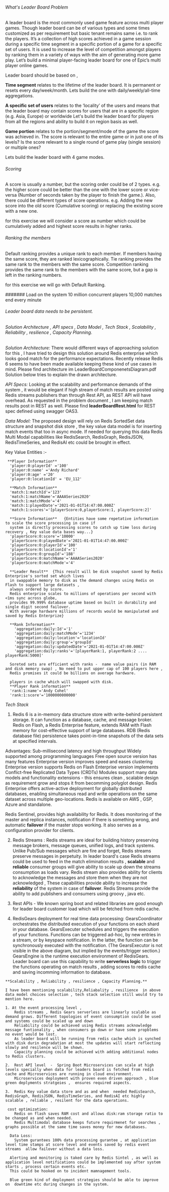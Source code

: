 
###### What's Leader Board Problem
   A leader board is the most commonly used game feature across multi player games. 
Though leader board can be of various types and some times customized as per requirement 
but basic tenant remains same i.e. to rank the players.
   It’s a collection of high scores achieved in a game session during a specific time segment in a specific portion of a 
game for a specific set of users. It is used to increase the level of competition amongst players by ranking them in 
a variety of ways with the aim of generating more game play.
   Let’s build a minimal player-facing leader board for one of Epic’s multi player online games.

Leader board should be based on , 

**Time segment** relates to the lifetime of the leader board. It is permanent or resets every day/week/month.
Lets build the one with daily/weekly/all-time aggregations.

**A specific set of users** relates to the ‘locality’ of the users and means that the leader board may contain 
scores for users that are in a specific region (e.g. Asia, Europe) or worldwide
Let's build the leader board for players from all the regions and ability to build it on region basis as well.

**Game portion** relates to the portion/segment/mode  of the game the score was achieved in. 
The score is relevant to the entire game or in just one of its levels? Is the score relevant to a single round 
of game play (single session) or multiple ones?

Lets build the leader board with 4 game modes.


###### Scoring 
 A score is usually a number, but the scoring order could be of 2 types. 
 e.g. the higher score could be better than the one with the lower score or vice-versa (Number of seconds taken by the player to finish the game.).
      Also, there could be different types of score operations. e.g. Adding the new score into the old score (Cumulative scoring) or replacing the 
      existing score with a new one.
 
 for this exercise we will consider a score as number which could be cumulatively added and highest score results in higher ranks.
 
######  Ranking the members 
 Default ranking provides a unique rank to each member. If members having the same score, they are ranked lexicographically.
 Tie ranking provides the same rank to the members with the same score.
 Competition ranking provides the same rank to the members with the same score, but a gap is left in the ranking numbers. 
 
 for this exercise we will go with Default Ranking.
 
 ####### Load on the system
 10 million concurrent players
 10,000 matches end every minute
  
 ###### Leader board data needs to be persistent.
 
 ###### Solution Architecture , API specs , Data Model , Tech Stack , Scalability , Reliability , resilience , Capacity Planning. 
 
 _Solution Architecture:_ 
 There would different ways of approaching solution for this , I have tried to design this solution around Redis enterprise which looks good match for the 
 performance expectations. Recently release Redis 6 seems to have been made available keeping these kind of use cases in mind. Please find architecture im LeaderBoardComponenetsDiagram.pdf
 Solution below tries to explain the drawn architecture.
 
 _API Specs:_
 Looking at the scalability and performance demands of the system , it would be elegant if high stream of match results 
 are posted using  Redis streams publishers than through Rest API, as REST API will have overhead. As requested in the problem document , 
 I am keeping match results post in REST as well.
 Please find **leaderBoardRest.html** for REST spec defined using swagger OAS3.
 
 _Data Model:_
 The proposed design will rely on Redis SortedSet data structure and snapshot disk store , 
 the key value data model is for inserting match events that too in async mode. If needed for querying this data 
 Redis Multi Modal capabilities like RedisSearch, RedisGraph, RedisJSON, RedisTimeSeries, and RedisAI etc could be brought in effect.
 
 
 Key Value Entities :-
     
     **Player Information**
      'player:0:playerId' ='100'
      'player:0:name' ='Andy Richard'
      'player:0:age' ='20'
      'player:0:locationId' = 'EU_112'
      
      **Match Information**
      'match:1:matchId'='123'
      'match:1:matchName'='AAAASeries2020'
      'match:1:matchMode'='4'
      'match:1:playedDate'='2021-01-01T14:47:00.000Z'
      'match:1:scores'='[playerScore:0,playerScore:1, playerScore:2]'
      
      **Score Information**   {Entities have some repetative information to scale the score processing in case if 
      system is directly processing scores to catch up time loss during recovery , Key value data bases way...}
      'playerScore:0:score'='10000'
      'playerScore:0:playedDate'='2021-01-01T14:47:00.000Z'
      'playerScore:0:playerId'='100'
      'playerScore:0:locationId'='1'
      'playerScore:0:groupId'='188'
      'playerScore:0:matchName'='AAAASeries2020'     
      'playerScore:0:matchMode'='4'     
                  
      **Leader Result**  {This result will be disk snapshot saved by Redis Enterprise's sorted set which lives 
      in swappable memory to disk as the demand changes using Redis on Flash to support large datasets ,  
      always ordered by score.
      Redis enterprise scales to millions of operations per second with <1ms sync across globe, 
      provides 99.999% database uptime based on built in durability and single digit second failover.
      With average hardware millions of records would be manipulated and saved by Redis Enterprize}
      
      **Rank Information**
        'aggregation:daily:Id'='1'
        'aggregation:daily:matchMode'='1234'
        'aggregation:daily:location'='locationId'
        'aggregation:daily:group'='groupId'
        'aggregation:daily:updatedDate'='2021-01-01T14:47:00.000Z'
        'aggregation:daily:ranks'='[playerRank:1, playerRank:2 .... playerRank:5000]'
    
      Soreted sets are efficient with ranks -  name value pairs (in RAM and disk memory swap) , No need to put upper cap of 100 players here ,
      Redis promises it could be billions on average hardware.
       
      players in cache which will swapped with disk.
      **Player Rank information**
      'rank:1:name'='Andy Cohel'
      'rank:1:score'='1000000000000'
               
               
  _Tech Stack_  
  
   1. Redis 6 is a in-memory data structure store with write-behind persistent storage. 
   It can function as a database, cache, and message broker. Redis on Flash, a Redis Enterprise feature, extends RAM with Flash memory 
   for cost-effective support of large databases. RDB (Redis database file) persistence takes point-in-time snapshots of 
   the data sets at specified intervals.
   
   Advantages: 
   Sub-millisecond latency and high throughput
   Widely supported among programming languages
   Free open source version has many features
   Enterprise version improves speed and eases clustering
   Enterprise version supports Redis on Flash
   Enterprise version implements Conflict-free Replicated Data Types (CRDTs)
   Modules support many data models and functionality extensions - this ensures clean , scalable design as requirement grow and stops it from becomming polyglot design.
   Redis Enterprise offers active-active deployment for globally distributed databases, enabling simultaneous 
      read and write operations on the same dataset across multiple geo-locations.
   Redis is available on AWS , GSP, Azure and standalone.

   Redis Sentinel, provides high availability for Redis. 
      It does monitoring of the master and replica instances, notification if there is something wrong, 
      and automatic **failover** if the master stops working. It also serves as a configuration provider for clients.
   
   2. Redis Streams :
      Redis streams are ideal for building history preserving message brokers, message queues, unified logs, and track systems. 
      Unlike Pub/Sub messages which are fire and forget, Redis streams preserve messages in perpetuity.
      In leader board's case Redis streams could be used to feed in the match elimination results , **scalable** and 
      **reliable** consumer groups will give ability to scale up down the streams consumption as loads vary.
      Redis stream also provides ability for clients to acknowledge the messages and store them when they are not acknowledged ,
      These capabilities provide ability to increase the **reliability** of the system in case of **failover**.
      Redis Streams provide the ability to add publishers and consumers using groovy , java etc.
   
   3. Rest APIs - We known spring boot and related libraries are good enough for leader board customer load which will be fetched from redis cache.
   
   4. RedisGears deployment for real time data processing:
      GearsCoordinator orchestrates the distributed execution of your functions on each shard in your database. 
      GearsExecuter schedules and triggers the execution of your functions. Functions can be triggered ad-hoc, by new entries in a stream, or by keyspace notification. In the latter, the function can be synchronously executed with the notification. (The GearsExecutor is not visible in the above diagram, but implied by the events/trigger section.)
      GearsEngine is the runtime execution environment of RedisGears.
      Leader board can use this capability to write **serverless logic** to trigger the functions operating on match results , adding scores to redis cache and saving incomming information to database.
      
  
      
    **Scalability , Reliability , resilience , Capacity Planning.**
    
    I have been mentioning scalability,Reliabality , resilience  in above data model choices selection , tech stack selection still would try to mention here.
    
    1. At the event processing level , 
        Redis streams , Redis Gears serverless are linearly scalable as demand grows. Different topologies of event consumption could be used and systems could be scaled up and down
        Reliability could be achieved using Redis streams acknowledge message funtionality , when consumers go down or have some propblems no event would be lost.
        As leader board will be running from redis cache which is synched with disk durin degradation at most the updates will start reflecting slowly and resilence will be shown.
        Capacity planning could be achieved with adding additional nodes to Redis clusters.
                
    2.  Rest API level  -  Spring Boot Microservices can scale at high levels specially when data for leaders board is fetched from redis cache and Microservices are running in cloud environment.
        Microservices deployment with proven even driven approach , blue green deplyments stratgeies ,  ensures required aspects.
         
    3.  Redis Key value data store and as and when  needed RedisSearch, RedisGraph, RedisJSON, RedisTimeSeries, and RedisAI etc highly scalable , reliable , resilent for the data operations.
        
     cost optimization: 
        Redis on flash saves RAM cost and allows disk:ram storage ratio to be changed as and when needed.
        Redis Multimodal database keeps future requirmenet for searches , graphs possible at the same time saves money for new databases.
      
      Data Loss:
        System gurantees 100% data processing gurantee , at application level time stamps at score level and events saved by redis event streams  allow failover without a data loss.
       
      Alerting and monitoring is taked care by Redis Sintel , as well as application level notifications could be implemented say after system starts , process certain events etc.
      This could be hooked on to incident mamnagement tools. 
      
      Blue green kind of deployment strategies should be able to improve on  downtime etc during changes in the system.
     
      
         
      
           
       
   
      
            
      
        
   
 
 
 
 
 
 
 
 
 
    
 
 
 
 
 
 
 
 